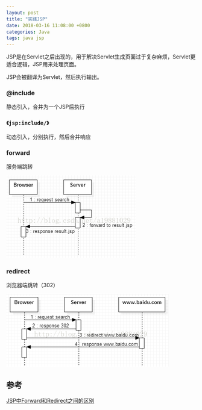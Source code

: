 ```yaml
---
layout: post
title: "实践JSP"
date: 2018-03-16 11:08:00 +0800
categories: Java
tags: java jsp
---
```


JSP是在Servlet之后出现的，用于解决Servlet生成页面过于复杂麻烦，Servlet更适合逻辑，JSP用来处理页面。

JSP会被翻译为Servlet，然后执行输出。

### @include

静态引入，合并为一个JSP后执行

### `《jsp:include/》`

动态引入，分别执行，然后合并响应

### forward

服务端跳转

![forward](/images/forward.png)

### redirect

浏览器端跳转（302）

![redirect](/images/redirect.png)

## 参考

[JSP中Forward和Redirect之间的区别](http://blog.csdn.net/a19881029/article/details/45643431)